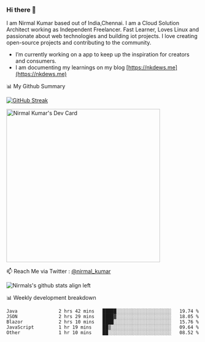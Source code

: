### Hi there 👋

 I am Nirmal Kumar based out of India,Chennai. I am a Cloud Solution Architect working as Independent Freelancer. Fast Learner, Loves Linux and passionate about web technologies and building iot projects. I love creating open-source projects and contributing to the community.

- I’m currently working on a app to keep up the inspiration for creators and consumers.
- I am documenting my learnings on my blog [https://nkdews.me](https://nkdews.me)


📊 My Github Summary

[![GitHub Streak](https://github-readme-streak-stats.herokuapp.com?user=nk-gears&theme=dark&hide_border=true&date_format=M%20j%5B%2C%20Y%5D)](https://git.io/streak-stats)

<a href="https://app.daily.dev/nirmal_kumar"><img src="https://api.daily.dev/devcards/a16cfcf02d384b16b41de71ce4d1d811.png?r=8ve" width="400" alt="Nirmal Kumar's Dev Card"/></a>

📫 Reach Me via  Twitter : [@nirmal_kumar](https://twitter.com/nirmal_kumar)

![Nirmals's github stats align left](https://github-readme-stats.vercel.app/api?username=nk-gears&show_icons=true)


📊 Weekly development breakdown

<!--START_SECTION:waka-->

```text
Java               2 hrs 42 mins   █████░░░░░░░░░░░░░░░░░░░░   19.74 %
JSON               2 hrs 29 mins   ████▓░░░░░░░░░░░░░░░░░░░░   18.05 %
Blazor             2 hrs 10 mins   ████░░░░░░░░░░░░░░░░░░░░░   15.76 %
JavaScript         1 hr 19 mins    ██▒░░░░░░░░░░░░░░░░░░░░░░   09.64 %
Other              1 hr 10 mins    ██░░░░░░░░░░░░░░░░░░░░░░░   08.52 %
```

<!--END_SECTION:waka-->


